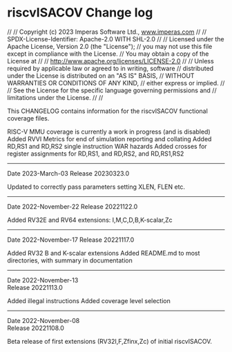 # riscvISACOV Change log
//
// Copyright (c) 2023 Imperas Software Ltd., www.imperas.com
// 
// SPDX-License-Identifier: Apache-2.0 WITH SHL-2.0
//
// Licensed under the Apache License, Version 2.0 (the "License");
// you may not use this file except in compliance with the License.
// You may obtain a copy of the License at
//
//   http://www.apache.org/licenses/LICENSE-2.0
//
// Unless required by applicable law or agreed to in writing, software
// distributed under the License is distributed on an "AS IS" BASIS,
// WITHOUT WARRANTIES OR CONDITIONS OF ANY KIND,
// either express or implied.
//
// See the License for the specific language governing permissions and
// limitations under the License.
//
//


This CHANGELOG contains information for the riscvISACOV functional coverage files.

RISC-V MMU coverage is currently a work in progress (and is disabled)
Added RVVI Metrics for end of simulation reporting and collating
Added RD,RS1 and RD,RS2 single instruction WAR hazards
Added crosses for register assignments for RD,RS1, and RD,RS2, and RD,RS1,RS2

---
Date 2023-March-03
Release 20230323.0

Updated to correctly pass parameters setting XLEN, FLEN etc.

---
Date 2022-November-22
Release 20221122.0

Added RV32E and RV64 extensions: I,M,C,D,B,K-scalar,Zc

---
Date 2022-November-17 
Release 20221117.0

Added RV32 B and K-scalar extensions
Added README.md to most directories, with summary in documentation

---
Date 2022-November-13  
Release 20221113.0

Added illegal instructions
Added coverage level selection

---
Date 2022-November-08  
Release 20221108.0  

Beta release of first extensions (RV32I,F,Zfinx,Zc) of initial riscvISACOV.


